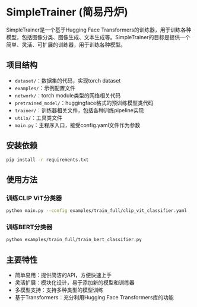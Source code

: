 # SimpleTrainer (简易丹炉)

SimpleTrainer是一个基于Hugging Face Transformers的训练器，用于训练各种模型，包括图像分类、图像生成、文本生成等。SimpleTrainer的目标是提供一个简单、灵活、可扩展的训练器，用于训练各种模型。

## 项目结构

- `dataset/`：数据集的代码，实现torch dataset
- `examples/`：示例配置文件
- `network/`：torch module类型的网络相关代码
- `pretrained_model/`：huggingface格式的预训练模型类代码
- `trainer/`：训练器相关文件，包括各种训练pipeline实现
- `utils/`：工具类文件
- `main.py`：主程序入口，接受config.yaml文件作为参数

## 安装依赖

```bash
pip install -r requirements.txt
```

## 使用方法

### 训练CLIP ViT分类器

```bash
python main.py --config examples/train_full/clip_vit_classifier.yaml
```

### 训练BERT分类器

```bash
python examples/train_full/train_bert_classifier.py
```

## 主要特性

- 简单易用：提供简洁的API，方便快速上手
- 灵活扩展：模块化设计，易于添加新的模型和训练器
- 多模型支持：支持多种类型的模型训练
- 基于Transformers：充分利用Hugging Face Transformers库的功能